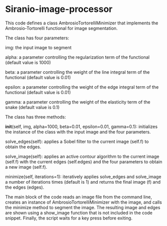 # Siranio-image-processor
This code defines a class AmbrosioTortorelliMinimizer that implements the Ambrosio-Tortorelli functional for image segmentation.

The class has four parameters:

img: the input image to segment

alpha: a parameter controlling the regularization term of the functional (default value is 1000)

beta: a parameter controlling the weight of the line integral term of the functional (default value is 0.01)

epsilon: a parameter controlling the weight of the edge integral term of the functional (default value is 0.01)

gamma: a parameter controlling the weight of the elasticity term of the snake (default value is 0.1)

The class has three methods:

__init__(self, img, alpha=1000, beta=0.01, epsilon=0.01, gamma=0.1): initializes the instance of the class with the input image and the four parameters.

solve_edges(self): applies a Sobel filter to the current image (self.f) to obtain the edges.

solve_image(self): applies an active contour algorithm to the current image (self.f) with the current edges (self.edges) and the four parameters to obtain a new image (self.f).

minimize(self, iterations=1): iteratively applies solve_edges and solve_image a number of iterations times (default is 1) and returns the final image (f) and the edges (edges).

The main block of the code reads an image file from the command line, creates an instance of AmbrosioTortorelliMinimizer with the image, and calls the minimize method to segment the image. The resulting image and edges are shown using a show_image function that is not included in the code snippet. Finally, the script waits for a key press before exiting.

